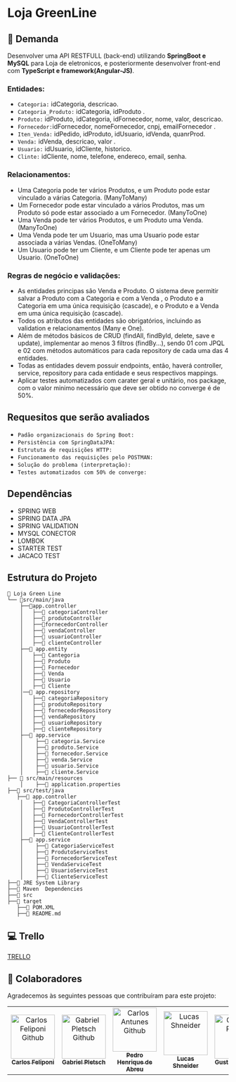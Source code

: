 # Loja GreenLine

## 🚀 Demanda

Desenvolver uma API RESTFULL (back-end) utilizando **SpringBoot e MySQL** para Loja de eletronicos, e posteriormente desenvolver front-end com **TypeScript e framework(Angular-JS)**.

### Entidades:

- `Categoria:` idCategoria, descricao.<br>
- `Categoria_Produto:` idCategoria, idProduto .<br>
- `Produto:` idProduto, idCategoria, idFornecedor, nome, valor, descricao.<br>
- `Fornecedor:`idFornecedor, nomeFornecedor, cnpj, emailFornecedor .<br>
- `Iten_Venda:` idPedido, idProduto, idUsuario, idVenda, quanrProd.<br>
- `Venda:` idVenda, descricao, valor .<br>
- `Usuario:` idUsuario, idCliente, historico.<br>
- `Clinte:` idCliente, nome, telefone, endereco, email, senha.<br>

### Relacionamentos:

- Uma Categoria pode ter vários Produtos, e um Produto pode estar vinculado a várias Categoria. (ManyToMany)
- Um Fornecedor pode estar vinculado a vários Produtos, mas um Produto só pode estar associado 
a um Fornecedor. (ManyToOne)
- Uma Venda pode ter vários Produtos, e um Produto uma Venda. (ManyToOne)
- Uma Venda pode ter um Usuario, mas uma Usuario pode estar associada a várias Vendas. (OneToMany)
- Um Usuario pode ter um Cliente, e um Cliente pode ter apenas um Usuario. (OneToOne)

### Regras de negócio e validações:

- As entidades principas são Venda e Produto. O sistema deve permitir salvar a Produto com a Categoria e com a Venda
, o Produto e a Categoria em uma única requisição (cascade), e o Produto e a Venda em uma única requisição (cascade).
- Todos os atributos das entidades são obrigatórios, incluindo as validation e relacionamentos (Many e One).
- Além de métodos básicos de CRUD (findAll, findById, delete, save e update), implementar
ao menos 3 filtros (findBy...), sendo 01 com JPQL e 02 com métodos automáticos para cada
repository de cada uma das 4 entidades.
- Todas as entidades devem possuir endpoints, então, haverá controller, service, repository
para cada entidade e seus respectivos mappings.
- Aplicar testes automatizados com carater geral e unitário, nos package, com o valor minimo
necessário que deve ser obtido no converge é de 50%.

## Requesitos que serão avaliados

- `Padão organizacionais do Spring Boot:`
- `Persistência com SpringDataJPA:`
- `Estrututa de requisições HTTP:`
- `Funcionamento das requisições pelo POSTMAN:`
- `Solução do problema (interpretação):`
- `Testes automatizados com 50% de converge:`

## Dependências

- SPRING WEB
- SPRING DATA JPA
- SPRING VALIDATION
- MYSQL CONECTOR
- LOMBOK
- STARTER TEST
- JACACO TEST

## Estrutura do Projeto
```
📁 Loja Green Line
└── 📁src/main/java
    ├──📁app.controller
    │   ├──📁 categoriaController
    │   ├──📁 produtoController
    │   ├──📁fornecedorController
    │   ├──📁 vendaController
    │   ├──📁 usuarioController
    │   ├──📁 clienteController
    ├──📁 app.entity
    │   ├──📁 Cantegoria
    │   ├──📁 Produto
    │   ├──📁 Fornecedor
    │   ├──📁 Venda
    │   ├──📁 Usuario
    │   ├──📁 Cliente
    │──📁 app.repository
    │   ├──📁 categoriaRepository
    │   ├──📁 produtoRepository
    │   ├──📁 fornecedorRepository
    │   ├──📁 vendaRepository
    │   ├──📁 usuarioRepository
    │   ├──📁 clienteRepository
    ├──📁 app.service
    │    ├──📁 categoria.Service
    │    ├──📁 produto.Service
    │    ├──📁 fornecedor.Service
    │    ├──📁 venda.Service
    │    ├──📁 usuario.Service
    │    ├──📁 cliente.Service
├── 📁 src/main/resources
    │    ├──📁 application.properties
├──📁 src/test/java
   ├──📁 app.controller
    │   ├──📁 CategoriaControllerTest
    │   ├──📁 ProdutoControllerTest
    │   ├──📁 FornecedorControllerTest
    │   ├──📁 VendaControllerTest
    │   ├──📁 UsuarioControllerTest
    │   ├──📁 ClienteControllerTest
    ├──📁 app.service
    │    ├──📁 CategoriaServiceTest
    │    ├──📁 ProdutoServiceTest
    │    ├──📁 FornecedorServiceTest
    │    ├──📁 VendaServiceTest
    │    ├──📁 UsuarioServiceTest
    │    ├──📁 ClienteServiceTest
├──📁 JRE System Library
├──📁 Maven  Dependencies
├──📁 src
├──📁 target
   ├──📁 POM.XML
   ├──📁 README.md 
   ```

## 💻 Trello
  [TRELLO](https://trello.com/invite/b/aKBOSCax/ATTI60239fda27f435cec23cab19bf1ab1c2180DF94F/loja-green-line)

## 🤝 Colaboradores

Agradecemos às seguintes pessoas que contribuíram para este projeto:

<table>
  <tr>
    <td align="center">
      <a href="https://github.com/CarlosFeliponi">
        <img src="https://avatars.githubusercontent.com/u/107933029?v=4" width="100px;" alt="Carlos Feliponi Github"/><br>
        <sub>
          <b>Carlos Feliponi</b>
        </sub>
      </a>
    </td>
    <td align="center">
      <a href="https://github.com/Exxodius">
        <img src="https://avatars.githubusercontent.com/u/119608284?v=4" width="100px;" alt="Gabriel Pletsch Github"/><br>
        <sub>
          <b>Gabriel Pletsch</b>
        </sub>
      </a>
    </td>
    <td align="center">
      <a href="https://github.com/PedroHenriqueAbreuF">
        <img src="https://avatars.githubusercontent.com/u/101679821?v=4" width="100px;" alt="Carlos Antunes Github"/><br>
        <sub>
          <b>Pedro Henrique de Abreu</b>
        </sub>
      </a>
    </td>
    <td align="center">
      <a href="https://github.com/lucasSchneider1999">
        <img src="https://avatars.githubusercontent.com/u/129910935?v=4" width="100px" alt="Lucas Shneider"/><br>
        <sub>
          <b>Lucas Shneider</b>
        </sub>
      </a>
    </td>
     <td align="center">
      <a href="https://github.com/gustavoronan">
        <img src="https://avatars.githubusercontent.com/u/129910842?v=4" width="100px" alt="Gustavo Ronan"/><br>
        <sub>
          <b>Gustavo Ronan</b>
        </sub>
      </a>
    </td>
  </tr>
</table> 
